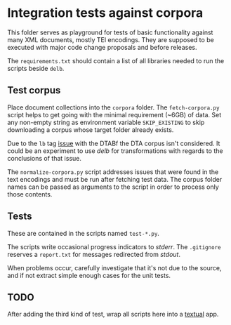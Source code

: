 # Integration tests against corpora

This folder serves as playground for tests of basic functionality against many
XML documents, mostly TEI encodings. They are supposed to be executed with
major code change proposals and before releases.

The `requirements.txt` should contain a list of all libraries needed to run the
scripts beside `delb`.

## Test corpus

Place document collections into the `corpora` folder. The `fetch-corpora.py`
script helps to get going with the minimal requirement (~6GB) of data.
Set any non-empty string as environment variable `SKIP_EXISTING` to skip
downloading a corpus whose target folder already exists.

Due to the `lb` tag [issue](https://github.com/deutschestextarchiv/dtabf/issues/33)
with the DTABf the DTA corpus isn't considered. It could be an experiment to
use *delb* for transformations with regards to the conclusions of that issue.

The `normalize-corpora.py` script addresses issues that were found in the text
encodings and must be run after fetching test data.
The corpus folder names can be passed as arguments to the script in order to
process only those contents.

## Tests

These are contained in the scripts named `test-*.py`.

The scripts write occasional progress indicators to *stderr*. The `.gitignore`
reserves a `report.txt` for messages redirected from *stdout*.

When problems occur, carefully investigate that it's not due to the source, and
if not extract simple enough cases for the unit tests.

## TODO

After adding the third kind of test, wrap all scripts here into a
[textual](https://textual.textualize.io) app.
